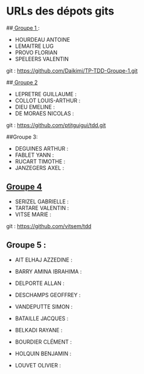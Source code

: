 # URLs des dépots gits

##<a href="https://github.com/Daikimi/TP-TDD-Groupe-1.git"> Groupe 1 </a>:
* HOURDEAU  ANTOINE 
* LEMAITRE  LUG 
* PROVO FLORIAN 
* SPELEERS  VALENTIN 

git : https://github.com/Daikimi/TP-TDD-Groupe-1.git

##<a href="https://github.com/ptitguigui/tdd.git"> Groupe 2 </a>
* LEPRETRE  GUILLAUME : 
* COLLOT  LOUIS-ARTHUR : 
* DIEU  EMELINE : 
* DE MORAES NICOLAS :  

git : https://github.com/ptitguigui/tdd.git

##Groupe 3:
* DEGUINES  ARTHUR : 
* FABLET  YANN : 
* RUCART  TIMOTHE : 
* JANZEGERS AXEL : 

## <a href="https://github.com/vitsem/tdd">Groupe 4</a>
* SERIZEL GABRIELLE : 
* TARTARE VALENTIN :
* VITSE MARIE : 

git : https://github.com/vitsem/tdd

## Groupe 5 : 
* AIT ELHAJ AZZEDINE : 
* BARRY AMINA IBRAHIMA : 
* DELPORTE  ALLAN : 
* DESCHAMPS GEOFFREY : 
* VANDEPUTTE  SIMON : 


* BATAILLE  JACQUES : 
* BELKADI RAYANE : 
* BOURDIER  CLÉMENT : 
* HOLQUIN BENJAMIN : 
* LOUVET  OLIVIER :  
